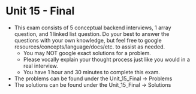 # Unit 15 - Final
- This exam consists of 5 conceptual backend interviews, 1 array question, and 1 linked list question. Do your best to answer the questions with your own knowledge, but feel free to google resources/concepts/language/docs/etc. to assist as needed. 
    - You may NOT google exact solutions for a problem. 
    - Please vocally explain your thought process just like you would in a real interview.
    - You have 1 hour and 30 minutes to complete this exam.
- The problems can be found under the Unit_15_Final -> Problems
- The solutions can be found under the Unit_15_Final -> Solutions
